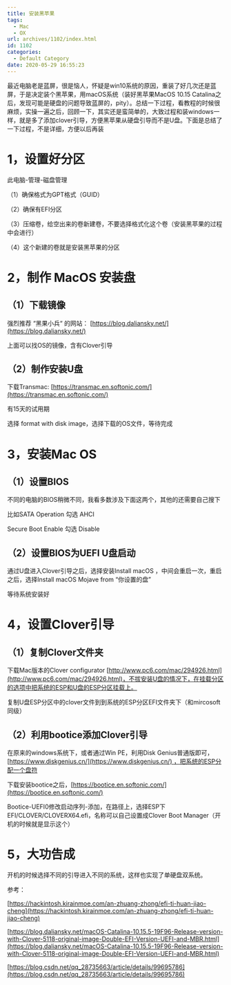 ```yaml
---
title: 安装黑苹果
tags:
  - Mac
  - OX 
url: archives/1102/index.html
id: 1102
categories:
  - Default Category
date: 2020-05-29 16:55:23
---
```


最近电脑老是蓝屏，很是恼人，怀疑是win10系统的原因，重装了好几次还是蓝屏，于是决定装个黑苹果，用macOS系统（装好黑苹果MacOS 10.15 Catalina之后，发现可能是硬盘的问题导致蓝屏的，pity）。总结一下过程，看教程的时候很麻烦，实操一遍之后，回顾一下，其实还是蛮简单的，大致过程和装windows一样，就是多了添加clover引导，方便黑苹果从硬盘引导而不是U盘。下面是总结了一下过程，不是详细，方便以后再装

# 1，设置好分区

此电脑-管理-磁盘管理

（1）确保格式为GPT格式（GUID）

（2）确保有EFI分区

（3）压缩卷，给空出来的卷新建卷，不要选择格式化这个卷（安装黑苹果的过程中会进行）

（4）这个新建的卷就是安装黑苹果的分区

# 2，制作 MacOS 安装盘

## （1）下载镜像

强烈推荐 “黑果小兵“ 的网站： [https://blog.daliansky.net/](https://blog.daliansky.net/)

上面可以找OS的镜像，含有Clover引导

## （2）制作安装U盘

下载Transmac: [https://transmac.en.softonic.com/](https://transmac.en.softonic.com/)

有15天的试用期

选择 format with disk image，选择下载的OS文件，等待完成

# 3，安装Mac OS

## （1）设置BIOS

不同的电脑的BIOS稍微不同，我看多数涉及下面这两个，其他的还需要自己搜下

比如SATA Operation 勾选 AHCI

Secure Boot Enable 勾选 Disable

## （2）设置BIOS为UEFI U盘启动

通过U盘进入Clover引导之后，选择安装Install macOS ，中间会重启一次，重启之后，选择Install macOS Mojave from “你设置的盘”

等待系统安装好

# 4，设置Clover引导

## （1）复制Clover文件夹

下载Mac版本的Clover configurator [http://www.pc6.com/mac/294926.html](http://www.pc6.com/mac/294926.html)，不拔安装U盘的情况下，在挂载分区的选项中把系统的ESP和U盘的ESP分区挂载上。

复制U盘ESP分区中的clover文件到到系统的ESP分区EFI文件夹下（和mircosoft同级）

## （2）利用bootice添加Clover引导

在原来的windows系统下，或者通过Win PE，利用Disk Genius普通版即可，[https://www.diskgenius.cn/](https://www.diskgenius.cn/) ，把系统的ESP分配一个盘符

下载安装bootice之后，[https://bootice.en.softonic.com/](https://bootice.en.softonic.com/)

Bootice-UEFI0修改启动序列-添加，在路径上，选择ESP下EFI/CLOVER/CLOVERX64.efi，名称可以自己设置成Clover Boot Manager（开机的时候就是显示这个）

# 5，大功告成

开机的时候选择不同的引导进入不同的系统，这样也实现了单硬盘双系统。

参考：

[https://hackintosh.kirainmoe.com/an-zhuang-zhong/efi-ti-huan-jiao-cheng](https://hackintosh.kirainmoe.com/an-zhuang-zhong/efi-ti-huan-jiao-cheng)

[https://blog.daliansky.net/macOS-Catalina-10.15.5-19F96-Release-version-with-Clover-5118-original-image-Double-EFI-Version-UEFI-and-MBR.html](https://blog.daliansky.net/macOS-Catalina-10.15.5-19F96-Release-version-with-Clover-5118-original-image-Double-EFI-Version-UEFI-and-MBR.html)

[https://blog.csdn.net/qq_28735663/article/details/99695786](https://blog.csdn.net/qq_28735663/article/details/99695786)
